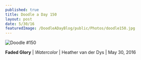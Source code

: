 ```yaml
---
published: true
title: Doodle a Day 150
layout: post
date: 5/30/16
featuredImage: /DoodleADayBlog/public/Photos/doodle150.jpg
---
```


![Doodle #150](/DoodleADayBlog/public/Photos/doodle150.jpg)

**Faded Glory** | *Watercolor* | Heather van der Dys  | May 30, 2016
